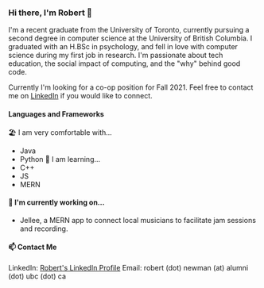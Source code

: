 ### Hi there, I'm Robert 👋

I'm a recent graduate from the University of Toronto, currently pursuing a second degree in computer science at the University of British Columbia. I graduated with an H.BSc in psychology, and fell in love with computer science during my first job in research. I'm passionate about tech education, the social impact of computing, and the "why" behind good code. 

Currently I'm looking for a co-op position for Fall 2021. Feel free to contact me on [LinkedIn](https://www.linkedin.com/in/robert-newman-8474aa192/) if you would like to connect. 

#### Languages and Frameworks
🏖️ I am very comfortable with...
- Java 
- Python
🌱 I am learning... 
- C++ 
- JS
- MERN 

#### 🔧 I'm currently working on...
- Jellee, a MERN app to connect local musicians to facilitate jam sessions and recording.

#### 📫 Contact Me
LinkedIn: [Robert's LinkedIn Profile](https://www.linkedin.com/in/robert-newman-8474aa192/)
Email: robert (dot) newman (at) alumni (dot) ubc (dot) ca 

<!--
**rnewman97/rnewman97** is a ✨ _special_ ✨ repository because its `README.md` (this file) appears on your GitHub profile.


